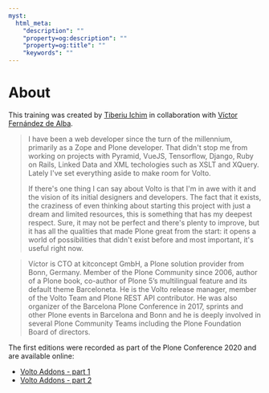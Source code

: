 ```yaml
---
myst:
  html_meta:
    "description": ""
    "property=og:description": ""
    "property=og:title": ""
    "keywords": ""
---
```


# About

This training was created by [Tiberiu Ichim](https://twitter.com/ichim_tiberiu)
in collaboration with [Víctor Fernández de Alba](https://twitter.com/sneridagh).

> I have been a web developer since the turn of the millennium, primarily
> as a Zope and Plone developer. That didn't stop me from working on projects
> with Pyramid, VueJS, Tensorflow, Django, Ruby on Rails, Linked Data and XML
> techologies such as XSLT and XQuery. Lately I've set everything aside to
> make room for Volto.
>
> If there's one thing I can say about Volto is that I'm in awe with it and
> the vision of its initial designers and developers. The fact that it
> exists, the craziness of even thinking about starting this project with
> just a dream and limited resources, this is something that has my deepest
> respect. Sure, it may not be perfect and there's plenty to improve, but it
> has all the qualities that made Plone great from the start: it opens
> a world of possibilities that didn't exist before and most important, it's
> useful right now.

> Víctor is CTO at kitconcept GmbH, a Plone solution provider from Bonn, Germany.
> Member of the Plone Community since 2006, author of a Plone book, co-author of
> Plone 5’s multilingual feature and its default theme Barceloneta. He is the
> Volto release manager, member of the Volto Team and Plone REST API contributor.
> He was also organizer of the Barcelona Plone Conference in 2017, sprints and
> other Plone events in Barcelona and Bonn and he is deeply involved in several
> Plone Community Teams including the Plone Foundation Board of directors.

The first editions were recorded as part of the Plone Conference 2020 and are
available online:

- [Volto Addons - part 1](https://www.youtube.com/watch?v=LyYG2hDmIAk)
- [Volto Addons - part 2](https://www.youtube.com/watch?v=5JtKHRk5H0U)
